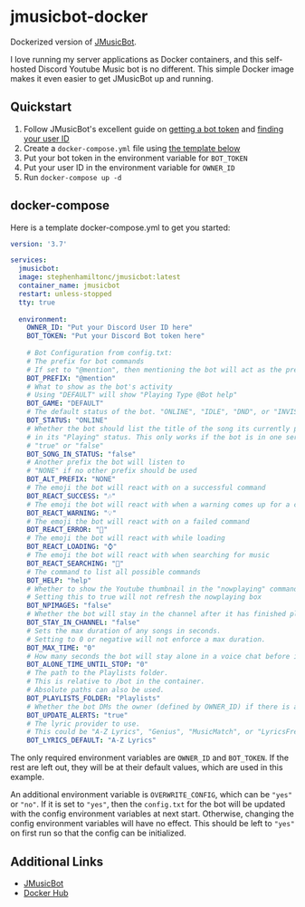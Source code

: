 # jmusicbot-docker
Dockerized version of [JMusicBot](https://github.com/jagrosh/MusicBot).

I love running my server applications as Docker containers,
and this self-hosted Discord Youtube Music bot is no different.
This simple Docker image makes it even easier to get JMusicBot up and running.

## Quickstart
1. Follow JMusicBot's excellent guide on [getting a bot token](https://jmusicbot.com/getting-a-bot-token/)
and [finding your user ID](https://jmusicbot.com/finding-your-user-id/)
2. Create a `docker-compose.yml` file using [the template below](#docker-compose)
3. Put your bot token in the environment variable for `BOT_TOKEN`
4. Put your user ID in the environment variable for `OWNER_ID`
5. Run `docker-compose up -d`

## docker-compose
Here is a template docker-compose.yml to get you started:
```yml
version: '3.7'

services:
  jmusicbot:
  image: stephenhamiltonc/jmusicbot:latest
  container_name: jmusicbot
  restart: unless-stopped
  tty: true
  
  environment:
    OWNER_ID: "Put your Discord User ID here"
    BOT_TOKEN: "Put your Discord Bot token here"
    
    # Bot Configuration from config.txt:
    # The prefix for bot commands
    # If set to "@mention", then mentioning the bot will act as the prefix
    BOT_PREFIX: "@mention"
    # What to show as the bot's activity
    # Using "DEFAULT" will show "Playing Type @Bot help"
    BOT_GAME: "DEFAULT"
    # The default status of the bot. "ONLINE", "IDLE", "DND", or "INVISIBLE"
    BOT_STATUS: "ONLINE"
    # Whether the bot should list the title of the song its currently playing
    # in its "Playing" status. This only works if the bot is in one server.
    # "true" or "false"
    BOT_SONG_IN_STATUS: "false"
    # Another prefix the bot will listen to
    # "NONE" if no other prefix should be used
    BOT_ALT_PREFIX: "NONE"
    # The emoji the bot will react with on a successful command
    BOT_REACT_SUCCESS: "🎶"
    # The emoji the bot will react with when a warning comes up for a command
    BOT_REACT_WARNING: "💡"
    # The emoji the bot will react with on a failed command
    BOT_REACT_ERROR: "🚫"
    # The emoji the bot will react with while loading
    BOT_REACT_LOADING: "⌚"
    # The emoji the bot will react with when searching for music
    BOT_REACT_SEARCHING: "🔎"
    # The command to list all possible commands
    BOT_HELP: "help"
    # Whether to show the Youtube thumbnail in the "nowplaying" command
    # Setting this to true will not refresh the nowplaying box
    BOT_NPIMAGES: "false"
    # Whether the bot will stay in the channel after it has finished playing the queue
    BOT_STAY_IN_CHANNEL: "false"
    # Sets the max duration of any songs in seconds.
    # Setting to 0 or negative will not enforce a max duration.
    BOT_MAX_TIME: "0"
    # How many seconds the bot will stay alone in a voice chat before it leaves
    BOT_ALONE_TIME_UNTIL_STOP: "0"
    # The path to the Playlists folder. 
    # This is relative to /bot in the container.
    # Absolute paths can also be used.
    BOT_PLAYLISTS_FOLDER: "Playlists"
    # Whether the bot DMs the owner (defined by OWNER_ID) if there is an update available
    BOT_UPDATE_ALERTS: "true"
    # The lyric provider to use.
    # This could be "A-Z Lyrics", "Genius", "MusicMatch", or "LyricsFreak"
    BOT_LYRICS_DEFAULT: "A-Z Lyrics"
```
The only required environment variables are `OWNER_ID` and `BOT_TOKEN`.
If the rest are left out, they will be at their default values, which are used in this example.

An additional environment variable is `OVERWRITE_CONFIG`, which can be `"yes"` or `"no"`.
If it is set to `"yes"`, then the `config.txt` for the bot will be updated with the config environment variables at next start.
Otherwise, changing the config environment variables will have no effect.
This should be left to `"yes"` on first run so that the config can be initialized.

## Additional Links
- [JMusicBot](https://github.com/jagrosh/MusicBot)
- [Docker Hub](https://hub.docker.com/r/stephenhamiltonc/jmusicbot)
<!-- - [Github](https://github.com/Stephen-Hamilton-C/jmusicbot-docker) -->
